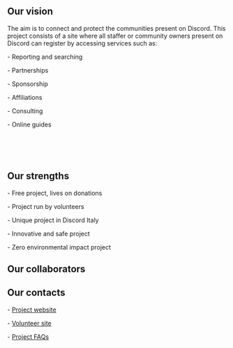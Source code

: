 Our vision
----------

The aim is to connect and protect the communities present on Discord. This project consists of a site where all staffer or community owners present on Discord can register by accessing services such as:

\- Reporting and searching

\- Partnerships

\- Sponsorship

\- Affiliations

\- Consulting

\- Online guides

ㅤ

ㅤ

Our strengths
-------------

\- Free project, lives on donations

\- Project run by volunteers

\- Unique project in Discord Italy

\- Innovative and safe project

\- Zero environmental impact project

Our collaborators
-----------------



Our contacts
------------

\- [Project website](https://safe.monnycraft.com/)

\- [Volunteer site](https://safe.monnycraft.com/s/volontari/it)

\- [Project FAQs](https://safe.monnycraft.com/s/FAQs/it)
